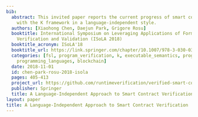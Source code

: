 ```yaml
---
bib:
  abstract: This invited paper reports the current progress of smart contract verification
    with the K framework in a language-independent style.
  authors: [Xiaohong Chen, Daejun Park, Grigore Rosu]
  booktitle: International Symposium on Leveraging Applications of Formal Methods,
    Verification and Validation (ISoLA 2018)
  booktitle_acronym: ISoLA'18
  booktitle_url: https://link.springer.com/chapter/10.1007/978-3-030-03427-6_30
  categories: [fsl, program_verification, k, executable_semantics, program_verification,
    programming_languages, blockchain]
  date: 2018-11-01
  id: chen-park-rosu-2018-isola
  pages: 405-413
  project_url: https://github.com/runtimeverification/verified-smart-contracts/
  publisher: Springer
  title: A Language-Independent Approach to Smart Contract Verification
layout: paper
title: A Language-Independent Approach to Smart Contract Verification
---
```

